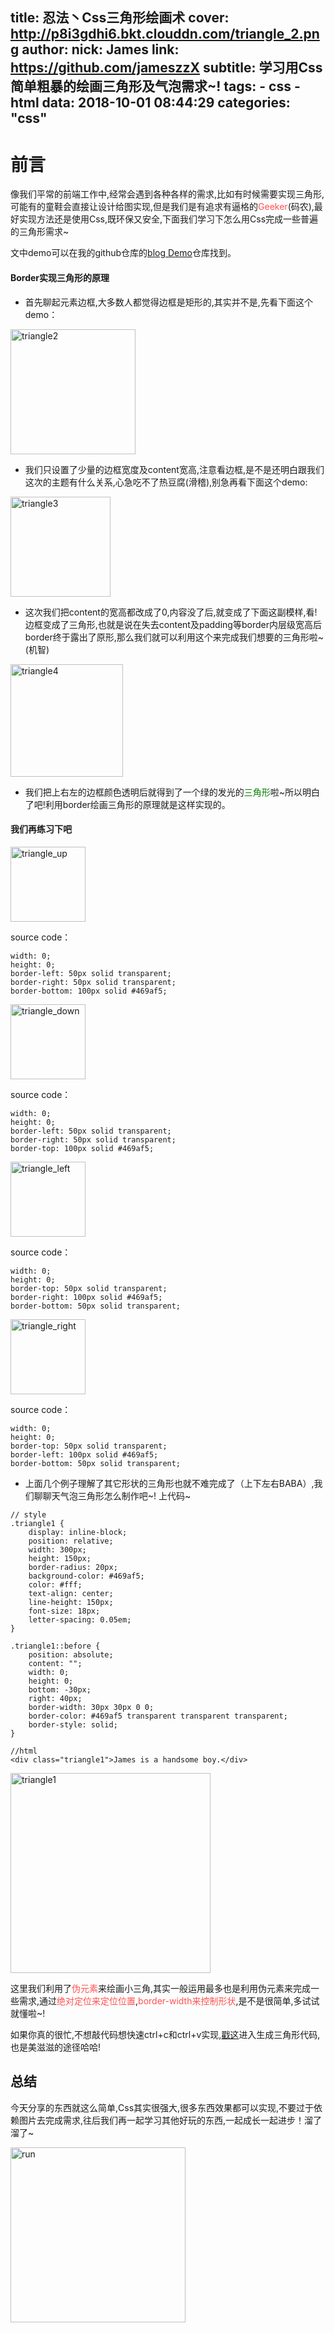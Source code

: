 title: 忍法丶Css三角形绘画术
cover: http://p8i3gdhi6.bkt.clouddn.com/triangle_2.png
author: 
  nick: James
  link: https://github.com/jameszzX
subtitle: 学习用Css简单粗暴的绘画三角形及气泡需求~!
tags:
     - css
     - html
data: 2018-10-01 08:44:29
categories: "css"
---
前言
===
像我们平常的前端工作中,经常会遇到各种各样的需求,比如有时候需要实现三角形,可能有的童鞋会直接让设计给图实现,但是我们是有追求有逼格的<span style="color:#FF5151;">Geeker</span>(码农),最好实现方法还是使用Css,既环保又安全,下面我们学习下怎么用Css完成一些普遍的三角形需求~

文中demo可以在我的github仓库的[blog Demo](https://github.com/jameszzX/blog-Demo)仓库找到。

#### Border实现三角形的原理

* 首先聊起元素边框,大多数人都觉得边框是矩形的,其实并不是,先看下面这个demo：

<img src="http://p8i3gdhi6.bkt.clouddn.com/triangle2.png" width = "200" alt="triangle2"/>

* 我们只设置了少量的边框宽度及content宽高,注意看边框,是不是还明白跟我们这次的主题有什么关系,心急吃不了热豆腐(滑稽),别急再看下面这个demo:

<img src="http://p8i3gdhi6.bkt.clouddn.com/triangle3.png" width = "160" alt="triangle3"/>

* 这次我们把content的宽高都改成了0,内容没了后,就变成了下面这副模样,看!边框变成了三角形,也就是说在失去content及padding等border内层级宽高后border终于露出了原形,那么我们就可以利用这个来完成我们想要的三角形啦~(机智)

<img src="http://p8i3gdhi6.bkt.clouddn.com/triangle4.png" width = "180" alt="triangle4"/>

* 我们把上右左的边框颜色透明后就得到了一个绿的发光的<span style="color:green;">三角形</span>啦~所以明白了吧!利用border绘画三角形的原理就是这样实现的。

#### 我们再练习下吧

<img src="http://p8i3gdhi6.bkt.clouddn.com/triangle_up.png" width = "120" alt="triangle_up"/>

source code：
```
width: 0;
height: 0;
border-left: 50px solid transparent;
border-right: 50px solid transparent;
border-bottom: 100px solid #469af5;
```

<img src="http://p8i3gdhi6.bkt.clouddn.com/triangle_down.png" width = "120" alt="triangle_down"/>

source code：
```
width: 0;
height: 0;
border-left: 50px solid transparent;
border-right: 50px solid transparent;
border-top: 100px solid #469af5;
```

<img src="http://p8i3gdhi6.bkt.clouddn.com/triangle_left.png?1" width = "120" alt="triangle_left"/>

source code：
```
width: 0;
height: 0;
border-top: 50px solid transparent;
border-right: 100px solid #469af5;
border-bottom: 50px solid transparent;
```

<img src="http://p8i3gdhi6.bkt.clouddn.com/triangle_right.png" width = "120" alt="triangle_right"/>

source code：
```
width: 0;
height: 0;
border-top: 50px solid transparent;
border-left: 100px solid #469af5;
border-bottom: 50px solid transparent;
```

* 上面几个例子理解了其它形状的三角形也就不难完成了（上下左右BABA）,我们聊聊天气泡三角形怎么制作吧~! 上代码~

```
// style
.triangle1 {
    display: inline-block;
    position: relative;
    width: 300px;
    height: 150px;
    border-radius: 20px;
    background-color: #469af5;
    color: #fff;
    text-align: center;
    line-height: 150px;
    font-size: 18px;
    letter-spacing: 0.05em;
}

.triangle1::before {
    position: absolute;
    content: "";
    width: 0;
    height: 0;
    bottom: -30px;
    right: 40px;
    border-width: 30px 30px 0 0;
    border-color: #469af5 transparent transparent transparent;
    border-style: solid;
}

//html
<div class="triangle1">James is a handsome boy.</div>
```

<img src="http://p8i3gdhi6.bkt.clouddn.com/triangle1.png" width = "320" alt="triangle1"/>

这里我们利用了<span style="color:#FF5151;">伪元素</span>来绘画小三角,其实一般运用最多也是利用伪元素来完成一些需求,通过<span style="color:#FF5151;">绝对定位来定位位置</span>,<span style="color:#FF5151;">border-width来控制形状</span>,是不是很简单,多试试就懂啦~!

如果你真的很忙,不想敲代码想快速ctrl+c和ctrl+v实现,[戳这](http://apps.eky.hk/css-triangle-generator/zh-hant)进入生成三角形代码,也是美滋滋的途径哈哈!

总结
---
今天分享的东西就这么简单,Css其实很强大,很多东西效果都可以实现,不要过于依赖图片去完成需求,往后我们再一起学习其他好玩的东西,一起成长一起进步！溜了溜了~

<img src="https://timgsa.baidu.com/timg?image&quality=80&size=b9999_10000&sec=1538306522762&di=1b32cba9cb946169b34f649efe47edc0&imgtype=0&src=http%3A%2F%2F5b0988e595225.cdn.sohucs.com%2Fimages%2F20180628%2Fdf80fe302c2f4e1e9aa4aace3992cdbd.gif" width = "280" alt="run"/>
